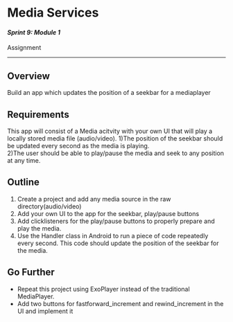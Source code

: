 # Media Services

#### *Sprint 9: Module 1*

Assignment

---


## Overview
Build an app which updates the position of a seekbar for a mediaplayer 

## Requirements
This app will consist of a Media acitvity with your own UI that will play a locally stored media file (audio/video). 
1)The position of the seekbar should be updated every second as the media is playing.   
2)The user should be able to play/pause the media and seek to any position at any time. 


## Outline
1. Create a project and add any media source in the raw directory(audio/video)
2. Add your own UI to the app for the seekbar, play/pause buttons
3. Add clicklisteners for the play/pause buttons to properly prepare and play the media.
4. Use the Handler class in Android to run a piece of code repeatedly every second. 
This code should update the position of the seekbar for the media.

## Go Further
- Repeat this project using ExoPlayer instead of the traditional MediaPlayer.
- Add two buttons for fastforward_increment and rewind_increment in the UI and implement it 
  
